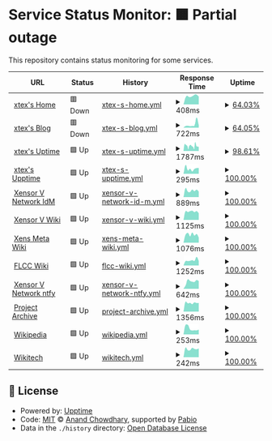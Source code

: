 # Service Status Monitor: <!--live status--> **🟧 Partial outage**

This repository contains status monitoring for some services.

<!--start: status pages-->
<!-- This summary is generated by Upptime (https://github.com/upptime/upptime) -->
<!-- Do not edit this manually, your changes will be overwritten -->
<!-- prettier-ignore -->
| URL | Status | History | Response Time | Uptime |
| --- | ------ | ------- | ------------- | ------ |
| <img alt="" src="https://icons.duckduckgo.com/ip3/xtexx.eu.org.ico" height="13"> [xtex's Home](https://xtexx.eu.org) | 🟥 Down | [xtex-s-home.yml](https://github.com/xtexChooser/uptime/commits/HEAD/history/xtex-s-home.yml) | <details><summary><img alt="Response time graph" src="./graphs/xtex-s-home/response-time-week.png" height="20"> 408ms</summary><br><a href="https://upptime.xtexx.eu.org/history/xtex-s-home"><img alt="Response time 740" src="https://img.shields.io/endpoint?url=https%3A%2F%2Fraw.githubusercontent.com%2FxtexChooser%2Fuptime%2FHEAD%2Fapi%2Fxtex-s-home%2Fresponse-time.json"></a><br><a href="https://upptime.xtexx.eu.org/history/xtex-s-home"><img alt="24-hour response time 0" src="https://img.shields.io/endpoint?url=https%3A%2F%2Fraw.githubusercontent.com%2FxtexChooser%2Fuptime%2FHEAD%2Fapi%2Fxtex-s-home%2Fresponse-time-day.json"></a><br><a href="https://upptime.xtexx.eu.org/history/xtex-s-home"><img alt="7-day response time 408" src="https://img.shields.io/endpoint?url=https%3A%2F%2Fraw.githubusercontent.com%2FxtexChooser%2Fuptime%2FHEAD%2Fapi%2Fxtex-s-home%2Fresponse-time-week.json"></a><br><a href="https://upptime.xtexx.eu.org/history/xtex-s-home"><img alt="30-day response time 740" src="https://img.shields.io/endpoint?url=https%3A%2F%2Fraw.githubusercontent.com%2FxtexChooser%2Fuptime%2FHEAD%2Fapi%2Fxtex-s-home%2Fresponse-time-month.json"></a><br><a href="https://upptime.xtexx.eu.org/history/xtex-s-home"><img alt="1-year response time 740" src="https://img.shields.io/endpoint?url=https%3A%2F%2Fraw.githubusercontent.com%2FxtexChooser%2Fuptime%2FHEAD%2Fapi%2Fxtex-s-home%2Fresponse-time-year.json"></a></details> | <details><summary><a href="https://upptime.xtexx.eu.org/history/xtex-s-home">64.03%</a></summary><a href="https://upptime.xtexx.eu.org/history/xtex-s-home"><img alt="All-time uptime 87.77%" src="https://img.shields.io/endpoint?url=https%3A%2F%2Fraw.githubusercontent.com%2FxtexChooser%2Fuptime%2FHEAD%2Fapi%2Fxtex-s-home%2Fuptime.json"></a><br><a href="https://upptime.xtexx.eu.org/history/xtex-s-home"><img alt="24-hour uptime 0.00%" src="https://img.shields.io/endpoint?url=https%3A%2F%2Fraw.githubusercontent.com%2FxtexChooser%2Fuptime%2FHEAD%2Fapi%2Fxtex-s-home%2Fuptime-day.json"></a><br><a href="https://upptime.xtexx.eu.org/history/xtex-s-home"><img alt="7-day uptime 64.03%" src="https://img.shields.io/endpoint?url=https%3A%2F%2Fraw.githubusercontent.com%2FxtexChooser%2Fuptime%2FHEAD%2Fapi%2Fxtex-s-home%2Fuptime-week.json"></a><br><a href="https://upptime.xtexx.eu.org/history/xtex-s-home"><img alt="30-day uptime 87.77%" src="https://img.shields.io/endpoint?url=https%3A%2F%2Fraw.githubusercontent.com%2FxtexChooser%2Fuptime%2FHEAD%2Fapi%2Fxtex-s-home%2Fuptime-month.json"></a><br><a href="https://upptime.xtexx.eu.org/history/xtex-s-home"><img alt="1-year uptime 87.77%" src="https://img.shields.io/endpoint?url=https%3A%2F%2Fraw.githubusercontent.com%2FxtexChooser%2Fuptime%2FHEAD%2Fapi%2Fxtex-s-home%2Fuptime-year.json"></a></details>
| <img alt="" src="https://icons.duckduckgo.com/ip3/blog.xtexx.eu.org.ico" height="13"> [xtex's Blog](https://blog.xtexx.eu.org) | 🟥 Down | [xtex-s-blog.yml](https://github.com/xtexChooser/uptime/commits/HEAD/history/xtex-s-blog.yml) | <details><summary><img alt="Response time graph" src="./graphs/xtex-s-blog/response-time-week.png" height="20"> 722ms</summary><br><a href="https://upptime.xtexx.eu.org/history/xtex-s-blog"><img alt="Response time 738" src="https://img.shields.io/endpoint?url=https%3A%2F%2Fraw.githubusercontent.com%2FxtexChooser%2Fuptime%2FHEAD%2Fapi%2Fxtex-s-blog%2Fresponse-time.json"></a><br><a href="https://upptime.xtexx.eu.org/history/xtex-s-blog"><img alt="24-hour response time 536" src="https://img.shields.io/endpoint?url=https%3A%2F%2Fraw.githubusercontent.com%2FxtexChooser%2Fuptime%2FHEAD%2Fapi%2Fxtex-s-blog%2Fresponse-time-day.json"></a><br><a href="https://upptime.xtexx.eu.org/history/xtex-s-blog"><img alt="7-day response time 722" src="https://img.shields.io/endpoint?url=https%3A%2F%2Fraw.githubusercontent.com%2FxtexChooser%2Fuptime%2FHEAD%2Fapi%2Fxtex-s-blog%2Fresponse-time-week.json"></a><br><a href="https://upptime.xtexx.eu.org/history/xtex-s-blog"><img alt="30-day response time 738" src="https://img.shields.io/endpoint?url=https%3A%2F%2Fraw.githubusercontent.com%2FxtexChooser%2Fuptime%2FHEAD%2Fapi%2Fxtex-s-blog%2Fresponse-time-month.json"></a><br><a href="https://upptime.xtexx.eu.org/history/xtex-s-blog"><img alt="1-year response time 738" src="https://img.shields.io/endpoint?url=https%3A%2F%2Fraw.githubusercontent.com%2FxtexChooser%2Fuptime%2FHEAD%2Fapi%2Fxtex-s-blog%2Fresponse-time-year.json"></a></details> | <details><summary><a href="https://upptime.xtexx.eu.org/history/xtex-s-blog">64.05%</a></summary><a href="https://upptime.xtexx.eu.org/history/xtex-s-blog"><img alt="All-time uptime 87.77%" src="https://img.shields.io/endpoint?url=https%3A%2F%2Fraw.githubusercontent.com%2FxtexChooser%2Fuptime%2FHEAD%2Fapi%2Fxtex-s-blog%2Fuptime.json"></a><br><a href="https://upptime.xtexx.eu.org/history/xtex-s-blog"><img alt="24-hour uptime 0.00%" src="https://img.shields.io/endpoint?url=https%3A%2F%2Fraw.githubusercontent.com%2FxtexChooser%2Fuptime%2FHEAD%2Fapi%2Fxtex-s-blog%2Fuptime-day.json"></a><br><a href="https://upptime.xtexx.eu.org/history/xtex-s-blog"><img alt="7-day uptime 64.05%" src="https://img.shields.io/endpoint?url=https%3A%2F%2Fraw.githubusercontent.com%2FxtexChooser%2Fuptime%2FHEAD%2Fapi%2Fxtex-s-blog%2Fuptime-week.json"></a><br><a href="https://upptime.xtexx.eu.org/history/xtex-s-blog"><img alt="30-day uptime 87.77%" src="https://img.shields.io/endpoint?url=https%3A%2F%2Fraw.githubusercontent.com%2FxtexChooser%2Fuptime%2FHEAD%2Fapi%2Fxtex-s-blog%2Fuptime-month.json"></a><br><a href="https://upptime.xtexx.eu.org/history/xtex-s-blog"><img alt="1-year uptime 87.77%" src="https://img.shields.io/endpoint?url=https%3A%2F%2Fraw.githubusercontent.com%2FxtexChooser%2Fuptime%2FHEAD%2Fapi%2Fxtex-s-blog%2Fuptime-year.json"></a></details>
| <img alt="" src="https://icons.duckduckgo.com/ip3/uptime.xtexx.eu.org.ico" height="13"> [xtex's Uptime](https://uptime.xtexx.eu.org) | 🟩 Up | [xtex-s-uptime.yml](https://github.com/xtexChooser/uptime/commits/HEAD/history/xtex-s-uptime.yml) | <details><summary><img alt="Response time graph" src="./graphs/xtex-s-uptime/response-time-week.png" height="20"> 1787ms</summary><br><a href="https://upptime.xtexx.eu.org/history/xtex-s-uptime"><img alt="Response time 1204" src="https://img.shields.io/endpoint?url=https%3A%2F%2Fraw.githubusercontent.com%2FxtexChooser%2Fuptime%2FHEAD%2Fapi%2Fxtex-s-uptime%2Fresponse-time.json"></a><br><a href="https://upptime.xtexx.eu.org/history/xtex-s-uptime"><img alt="24-hour response time 3053" src="https://img.shields.io/endpoint?url=https%3A%2F%2Fraw.githubusercontent.com%2FxtexChooser%2Fuptime%2FHEAD%2Fapi%2Fxtex-s-uptime%2Fresponse-time-day.json"></a><br><a href="https://upptime.xtexx.eu.org/history/xtex-s-uptime"><img alt="7-day response time 1787" src="https://img.shields.io/endpoint?url=https%3A%2F%2Fraw.githubusercontent.com%2FxtexChooser%2Fuptime%2FHEAD%2Fapi%2Fxtex-s-uptime%2Fresponse-time-week.json"></a><br><a href="https://upptime.xtexx.eu.org/history/xtex-s-uptime"><img alt="30-day response time 1204" src="https://img.shields.io/endpoint?url=https%3A%2F%2Fraw.githubusercontent.com%2FxtexChooser%2Fuptime%2FHEAD%2Fapi%2Fxtex-s-uptime%2Fresponse-time-month.json"></a><br><a href="https://upptime.xtexx.eu.org/history/xtex-s-uptime"><img alt="1-year response time 1204" src="https://img.shields.io/endpoint?url=https%3A%2F%2Fraw.githubusercontent.com%2FxtexChooser%2Fuptime%2FHEAD%2Fapi%2Fxtex-s-uptime%2Fresponse-time-year.json"></a></details> | <details><summary><a href="https://upptime.xtexx.eu.org/history/xtex-s-uptime">98.61%</a></summary><a href="https://upptime.xtexx.eu.org/history/xtex-s-uptime"><img alt="All-time uptime 98.96%" src="https://img.shields.io/endpoint?url=https%3A%2F%2Fraw.githubusercontent.com%2FxtexChooser%2Fuptime%2FHEAD%2Fapi%2Fxtex-s-uptime%2Fuptime.json"></a><br><a href="https://upptime.xtexx.eu.org/history/xtex-s-uptime"><img alt="24-hour uptime 93.86%" src="https://img.shields.io/endpoint?url=https%3A%2F%2Fraw.githubusercontent.com%2FxtexChooser%2Fuptime%2FHEAD%2Fapi%2Fxtex-s-uptime%2Fuptime-day.json"></a><br><a href="https://upptime.xtexx.eu.org/history/xtex-s-uptime"><img alt="7-day uptime 98.61%" src="https://img.shields.io/endpoint?url=https%3A%2F%2Fraw.githubusercontent.com%2FxtexChooser%2Fuptime%2FHEAD%2Fapi%2Fxtex-s-uptime%2Fuptime-week.json"></a><br><a href="https://upptime.xtexx.eu.org/history/xtex-s-uptime"><img alt="30-day uptime 98.96%" src="https://img.shields.io/endpoint?url=https%3A%2F%2Fraw.githubusercontent.com%2FxtexChooser%2Fuptime%2FHEAD%2Fapi%2Fxtex-s-uptime%2Fuptime-month.json"></a><br><a href="https://upptime.xtexx.eu.org/history/xtex-s-uptime"><img alt="1-year uptime 98.96%" src="https://img.shields.io/endpoint?url=https%3A%2F%2Fraw.githubusercontent.com%2FxtexChooser%2Fuptime%2FHEAD%2Fapi%2Fxtex-s-uptime%2Fuptime-year.json"></a></details>
| <img alt="" src="https://icons.duckduckgo.com/ip3/upptime.xtexx.eu.org.ico" height="13"> [xtex's Upptime](https://upptime.xtexx.eu.org) | 🟩 Up | [xtex-s-upptime.yml](https://github.com/xtexChooser/uptime/commits/HEAD/history/xtex-s-upptime.yml) | <details><summary><img alt="Response time graph" src="./graphs/xtex-s-upptime/response-time-week.png" height="20"> 295ms</summary><br><a href="https://upptime.xtexx.eu.org/history/xtex-s-upptime"><img alt="Response time 254" src="https://img.shields.io/endpoint?url=https%3A%2F%2Fraw.githubusercontent.com%2FxtexChooser%2Fuptime%2FHEAD%2Fapi%2Fxtex-s-upptime%2Fresponse-time.json"></a><br><a href="https://upptime.xtexx.eu.org/history/xtex-s-upptime"><img alt="24-hour response time 339" src="https://img.shields.io/endpoint?url=https%3A%2F%2Fraw.githubusercontent.com%2FxtexChooser%2Fuptime%2FHEAD%2Fapi%2Fxtex-s-upptime%2Fresponse-time-day.json"></a><br><a href="https://upptime.xtexx.eu.org/history/xtex-s-upptime"><img alt="7-day response time 295" src="https://img.shields.io/endpoint?url=https%3A%2F%2Fraw.githubusercontent.com%2FxtexChooser%2Fuptime%2FHEAD%2Fapi%2Fxtex-s-upptime%2Fresponse-time-week.json"></a><br><a href="https://upptime.xtexx.eu.org/history/xtex-s-upptime"><img alt="30-day response time 254" src="https://img.shields.io/endpoint?url=https%3A%2F%2Fraw.githubusercontent.com%2FxtexChooser%2Fuptime%2FHEAD%2Fapi%2Fxtex-s-upptime%2Fresponse-time-month.json"></a><br><a href="https://upptime.xtexx.eu.org/history/xtex-s-upptime"><img alt="1-year response time 254" src="https://img.shields.io/endpoint?url=https%3A%2F%2Fraw.githubusercontent.com%2FxtexChooser%2Fuptime%2FHEAD%2Fapi%2Fxtex-s-upptime%2Fresponse-time-year.json"></a></details> | <details><summary><a href="https://upptime.xtexx.eu.org/history/xtex-s-upptime">100.00%</a></summary><a href="https://upptime.xtexx.eu.org/history/xtex-s-upptime"><img alt="All-time uptime 100.00%" src="https://img.shields.io/endpoint?url=https%3A%2F%2Fraw.githubusercontent.com%2FxtexChooser%2Fuptime%2FHEAD%2Fapi%2Fxtex-s-upptime%2Fuptime.json"></a><br><a href="https://upptime.xtexx.eu.org/history/xtex-s-upptime"><img alt="24-hour uptime 100.00%" src="https://img.shields.io/endpoint?url=https%3A%2F%2Fraw.githubusercontent.com%2FxtexChooser%2Fuptime%2FHEAD%2Fapi%2Fxtex-s-upptime%2Fuptime-day.json"></a><br><a href="https://upptime.xtexx.eu.org/history/xtex-s-upptime"><img alt="7-day uptime 100.00%" src="https://img.shields.io/endpoint?url=https%3A%2F%2Fraw.githubusercontent.com%2FxtexChooser%2Fuptime%2FHEAD%2Fapi%2Fxtex-s-upptime%2Fuptime-week.json"></a><br><a href="https://upptime.xtexx.eu.org/history/xtex-s-upptime"><img alt="30-day uptime 100.00%" src="https://img.shields.io/endpoint?url=https%3A%2F%2Fraw.githubusercontent.com%2FxtexChooser%2Fuptime%2FHEAD%2Fapi%2Fxtex-s-upptime%2Fuptime-month.json"></a><br><a href="https://upptime.xtexx.eu.org/history/xtex-s-upptime"><img alt="1-year uptime 100.00%" src="https://img.shields.io/endpoint?url=https%3A%2F%2Fraw.githubusercontent.com%2FxtexChooser%2Fuptime%2FHEAD%2Fapi%2Fxtex-s-upptime%2Fuptime-year.json"></a></details>
| <img alt="" src="https://icons.duckduckgo.com/ip3/id.xvnet.eu.org.ico" height="13"> [Xensor V Network IdM](https://id.xvnet.eu.org) | 🟩 Up | [xensor-v-network-id-m.yml](https://github.com/xtexChooser/uptime/commits/HEAD/history/xensor-v-network-id-m.yml) | <details><summary><img alt="Response time graph" src="./graphs/xensor-v-network-id-m/response-time-week.png" height="20"> 889ms</summary><br><a href="https://upptime.xtexx.eu.org/history/xensor-v-network-id-m"><img alt="Response time 1144" src="https://img.shields.io/endpoint?url=https%3A%2F%2Fraw.githubusercontent.com%2FxtexChooser%2Fuptime%2FHEAD%2Fapi%2Fxensor-v-network-id-m%2Fresponse-time.json"></a><br><a href="https://upptime.xtexx.eu.org/history/xensor-v-network-id-m"><img alt="24-hour response time 751" src="https://img.shields.io/endpoint?url=https%3A%2F%2Fraw.githubusercontent.com%2FxtexChooser%2Fuptime%2FHEAD%2Fapi%2Fxensor-v-network-id-m%2Fresponse-time-day.json"></a><br><a href="https://upptime.xtexx.eu.org/history/xensor-v-network-id-m"><img alt="7-day response time 889" src="https://img.shields.io/endpoint?url=https%3A%2F%2Fraw.githubusercontent.com%2FxtexChooser%2Fuptime%2FHEAD%2Fapi%2Fxensor-v-network-id-m%2Fresponse-time-week.json"></a><br><a href="https://upptime.xtexx.eu.org/history/xensor-v-network-id-m"><img alt="30-day response time 1048" src="https://img.shields.io/endpoint?url=https%3A%2F%2Fraw.githubusercontent.com%2FxtexChooser%2Fuptime%2FHEAD%2Fapi%2Fxensor-v-network-id-m%2Fresponse-time-month.json"></a><br><a href="https://upptime.xtexx.eu.org/history/xensor-v-network-id-m"><img alt="1-year response time 1144" src="https://img.shields.io/endpoint?url=https%3A%2F%2Fraw.githubusercontent.com%2FxtexChooser%2Fuptime%2FHEAD%2Fapi%2Fxensor-v-network-id-m%2Fresponse-time-year.json"></a></details> | <details><summary><a href="https://upptime.xtexx.eu.org/history/xensor-v-network-id-m">100.00%</a></summary><a href="https://upptime.xtexx.eu.org/history/xensor-v-network-id-m"><img alt="All-time uptime 100.00%" src="https://img.shields.io/endpoint?url=https%3A%2F%2Fraw.githubusercontent.com%2FxtexChooser%2Fuptime%2FHEAD%2Fapi%2Fxensor-v-network-id-m%2Fuptime.json"></a><br><a href="https://upptime.xtexx.eu.org/history/xensor-v-network-id-m"><img alt="24-hour uptime 100.00%" src="https://img.shields.io/endpoint?url=https%3A%2F%2Fraw.githubusercontent.com%2FxtexChooser%2Fuptime%2FHEAD%2Fapi%2Fxensor-v-network-id-m%2Fuptime-day.json"></a><br><a href="https://upptime.xtexx.eu.org/history/xensor-v-network-id-m"><img alt="7-day uptime 100.00%" src="https://img.shields.io/endpoint?url=https%3A%2F%2Fraw.githubusercontent.com%2FxtexChooser%2Fuptime%2FHEAD%2Fapi%2Fxensor-v-network-id-m%2Fuptime-week.json"></a><br><a href="https://upptime.xtexx.eu.org/history/xensor-v-network-id-m"><img alt="30-day uptime 100.00%" src="https://img.shields.io/endpoint?url=https%3A%2F%2Fraw.githubusercontent.com%2FxtexChooser%2Fuptime%2FHEAD%2Fapi%2Fxensor-v-network-id-m%2Fuptime-month.json"></a><br><a href="https://upptime.xtexx.eu.org/history/xensor-v-network-id-m"><img alt="1-year uptime 100.00%" src="https://img.shields.io/endpoint?url=https%3A%2F%2Fraw.githubusercontent.com%2FxtexChooser%2Fuptime%2FHEAD%2Fapi%2Fxensor-v-network-id-m%2Fuptime-year.json"></a></details>
| <img alt="" src="https://icons.duckduckgo.com/ip3/w.xvnet.eu.org.ico" height="13"> [Xensor V Wiki](https://w.xvnet.eu.org) | 🟩 Up | [xensor-v-wiki.yml](https://github.com/xtexChooser/uptime/commits/HEAD/history/xensor-v-wiki.yml) | <details><summary><img alt="Response time graph" src="./graphs/xensor-v-wiki/response-time-week.png" height="20"> 1125ms</summary><br><a href="https://upptime.xtexx.eu.org/history/xensor-v-wiki"><img alt="Response time 1234" src="https://img.shields.io/endpoint?url=https%3A%2F%2Fraw.githubusercontent.com%2FxtexChooser%2Fuptime%2FHEAD%2Fapi%2Fxensor-v-wiki%2Fresponse-time.json"></a><br><a href="https://upptime.xtexx.eu.org/history/xensor-v-wiki"><img alt="24-hour response time 904" src="https://img.shields.io/endpoint?url=https%3A%2F%2Fraw.githubusercontent.com%2FxtexChooser%2Fuptime%2FHEAD%2Fapi%2Fxensor-v-wiki%2Fresponse-time-day.json"></a><br><a href="https://upptime.xtexx.eu.org/history/xensor-v-wiki"><img alt="7-day response time 1125" src="https://img.shields.io/endpoint?url=https%3A%2F%2Fraw.githubusercontent.com%2FxtexChooser%2Fuptime%2FHEAD%2Fapi%2Fxensor-v-wiki%2Fresponse-time-week.json"></a><br><a href="https://upptime.xtexx.eu.org/history/xensor-v-wiki"><img alt="30-day response time 1075" src="https://img.shields.io/endpoint?url=https%3A%2F%2Fraw.githubusercontent.com%2FxtexChooser%2Fuptime%2FHEAD%2Fapi%2Fxensor-v-wiki%2Fresponse-time-month.json"></a><br><a href="https://upptime.xtexx.eu.org/history/xensor-v-wiki"><img alt="1-year response time 1234" src="https://img.shields.io/endpoint?url=https%3A%2F%2Fraw.githubusercontent.com%2FxtexChooser%2Fuptime%2FHEAD%2Fapi%2Fxensor-v-wiki%2Fresponse-time-year.json"></a></details> | <details><summary><a href="https://upptime.xtexx.eu.org/history/xensor-v-wiki">100.00%</a></summary><a href="https://upptime.xtexx.eu.org/history/xensor-v-wiki"><img alt="All-time uptime 99.52%" src="https://img.shields.io/endpoint?url=https%3A%2F%2Fraw.githubusercontent.com%2FxtexChooser%2Fuptime%2FHEAD%2Fapi%2Fxensor-v-wiki%2Fuptime.json"></a><br><a href="https://upptime.xtexx.eu.org/history/xensor-v-wiki"><img alt="24-hour uptime 100.00%" src="https://img.shields.io/endpoint?url=https%3A%2F%2Fraw.githubusercontent.com%2FxtexChooser%2Fuptime%2FHEAD%2Fapi%2Fxensor-v-wiki%2Fuptime-day.json"></a><br><a href="https://upptime.xtexx.eu.org/history/xensor-v-wiki"><img alt="7-day uptime 100.00%" src="https://img.shields.io/endpoint?url=https%3A%2F%2Fraw.githubusercontent.com%2FxtexChooser%2Fuptime%2FHEAD%2Fapi%2Fxensor-v-wiki%2Fuptime-week.json"></a><br><a href="https://upptime.xtexx.eu.org/history/xensor-v-wiki"><img alt="30-day uptime 100.00%" src="https://img.shields.io/endpoint?url=https%3A%2F%2Fraw.githubusercontent.com%2FxtexChooser%2Fuptime%2FHEAD%2Fapi%2Fxensor-v-wiki%2Fuptime-month.json"></a><br><a href="https://upptime.xtexx.eu.org/history/xensor-v-wiki"><img alt="1-year uptime 99.52%" src="https://img.shields.io/endpoint?url=https%3A%2F%2Fraw.githubusercontent.com%2FxtexChooser%2Fuptime%2FHEAD%2Fapi%2Fxensor-v-wiki%2Fuptime-year.json"></a></details>
| <img alt="" src="https://icons.duckduckgo.com/ip3/meta.w.xvnet.eu.org.ico" height="13"> [Xens Meta Wiki](https://meta.w.xvnet.eu.org) | 🟩 Up | [xens-meta-wiki.yml](https://github.com/xtexChooser/uptime/commits/HEAD/history/xens-meta-wiki.yml) | <details><summary><img alt="Response time graph" src="./graphs/xens-meta-wiki/response-time-week.png" height="20"> 1076ms</summary><br><a href="https://upptime.xtexx.eu.org/history/xens-meta-wiki"><img alt="Response time 1114" src="https://img.shields.io/endpoint?url=https%3A%2F%2Fraw.githubusercontent.com%2FxtexChooser%2Fuptime%2FHEAD%2Fapi%2Fxens-meta-wiki%2Fresponse-time.json"></a><br><a href="https://upptime.xtexx.eu.org/history/xens-meta-wiki"><img alt="24-hour response time 696" src="https://img.shields.io/endpoint?url=https%3A%2F%2Fraw.githubusercontent.com%2FxtexChooser%2Fuptime%2FHEAD%2Fapi%2Fxens-meta-wiki%2Fresponse-time-day.json"></a><br><a href="https://upptime.xtexx.eu.org/history/xens-meta-wiki"><img alt="7-day response time 1076" src="https://img.shields.io/endpoint?url=https%3A%2F%2Fraw.githubusercontent.com%2FxtexChooser%2Fuptime%2FHEAD%2Fapi%2Fxens-meta-wiki%2Fresponse-time-week.json"></a><br><a href="https://upptime.xtexx.eu.org/history/xens-meta-wiki"><img alt="30-day response time 1044" src="https://img.shields.io/endpoint?url=https%3A%2F%2Fraw.githubusercontent.com%2FxtexChooser%2Fuptime%2FHEAD%2Fapi%2Fxens-meta-wiki%2Fresponse-time-month.json"></a><br><a href="https://upptime.xtexx.eu.org/history/xens-meta-wiki"><img alt="1-year response time 1114" src="https://img.shields.io/endpoint?url=https%3A%2F%2Fraw.githubusercontent.com%2FxtexChooser%2Fuptime%2FHEAD%2Fapi%2Fxens-meta-wiki%2Fresponse-time-year.json"></a></details> | <details><summary><a href="https://upptime.xtexx.eu.org/history/xens-meta-wiki">100.00%</a></summary><a href="https://upptime.xtexx.eu.org/history/xens-meta-wiki"><img alt="All-time uptime 99.52%" src="https://img.shields.io/endpoint?url=https%3A%2F%2Fraw.githubusercontent.com%2FxtexChooser%2Fuptime%2FHEAD%2Fapi%2Fxens-meta-wiki%2Fuptime.json"></a><br><a href="https://upptime.xtexx.eu.org/history/xens-meta-wiki"><img alt="24-hour uptime 100.00%" src="https://img.shields.io/endpoint?url=https%3A%2F%2Fraw.githubusercontent.com%2FxtexChooser%2Fuptime%2FHEAD%2Fapi%2Fxens-meta-wiki%2Fuptime-day.json"></a><br><a href="https://upptime.xtexx.eu.org/history/xens-meta-wiki"><img alt="7-day uptime 100.00%" src="https://img.shields.io/endpoint?url=https%3A%2F%2Fraw.githubusercontent.com%2FxtexChooser%2Fuptime%2FHEAD%2Fapi%2Fxens-meta-wiki%2Fuptime-week.json"></a><br><a href="https://upptime.xtexx.eu.org/history/xens-meta-wiki"><img alt="30-day uptime 100.00%" src="https://img.shields.io/endpoint?url=https%3A%2F%2Fraw.githubusercontent.com%2FxtexChooser%2Fuptime%2FHEAD%2Fapi%2Fxens-meta-wiki%2Fuptime-month.json"></a><br><a href="https://upptime.xtexx.eu.org/history/xens-meta-wiki"><img alt="1-year uptime 99.52%" src="https://img.shields.io/endpoint?url=https%3A%2F%2Fraw.githubusercontent.com%2FxtexChooser%2Fuptime%2FHEAD%2Fapi%2Fxens-meta-wiki%2Fuptime-year.json"></a></details>
| <img alt="" src="https://icons.duckduckgo.com/ip3/hgdns.ren.ico" height="13"> [FLCC Wiki](https://hgdns.ren) | 🟩 Up | [flcc-wiki.yml](https://github.com/xtexChooser/uptime/commits/HEAD/history/flcc-wiki.yml) | <details><summary><img alt="Response time graph" src="./graphs/flcc-wiki/response-time-week.png" height="20"> 1252ms</summary><br><a href="https://upptime.xtexx.eu.org/history/flcc-wiki"><img alt="Response time 1144" src="https://img.shields.io/endpoint?url=https%3A%2F%2Fraw.githubusercontent.com%2FxtexChooser%2Fuptime%2FHEAD%2Fapi%2Fflcc-wiki%2Fresponse-time.json"></a><br><a href="https://upptime.xtexx.eu.org/history/flcc-wiki"><img alt="24-hour response time 1074" src="https://img.shields.io/endpoint?url=https%3A%2F%2Fraw.githubusercontent.com%2FxtexChooser%2Fuptime%2FHEAD%2Fapi%2Fflcc-wiki%2Fresponse-time-day.json"></a><br><a href="https://upptime.xtexx.eu.org/history/flcc-wiki"><img alt="7-day response time 1252" src="https://img.shields.io/endpoint?url=https%3A%2F%2Fraw.githubusercontent.com%2FxtexChooser%2Fuptime%2FHEAD%2Fapi%2Fflcc-wiki%2Fresponse-time-week.json"></a><br><a href="https://upptime.xtexx.eu.org/history/flcc-wiki"><img alt="30-day response time 1144" src="https://img.shields.io/endpoint?url=https%3A%2F%2Fraw.githubusercontent.com%2FxtexChooser%2Fuptime%2FHEAD%2Fapi%2Fflcc-wiki%2Fresponse-time-month.json"></a><br><a href="https://upptime.xtexx.eu.org/history/flcc-wiki"><img alt="1-year response time 1144" src="https://img.shields.io/endpoint?url=https%3A%2F%2Fraw.githubusercontent.com%2FxtexChooser%2Fuptime%2FHEAD%2Fapi%2Fflcc-wiki%2Fresponse-time-year.json"></a></details> | <details><summary><a href="https://upptime.xtexx.eu.org/history/flcc-wiki">100.00%</a></summary><a href="https://upptime.xtexx.eu.org/history/flcc-wiki"><img alt="All-time uptime 100.00%" src="https://img.shields.io/endpoint?url=https%3A%2F%2Fraw.githubusercontent.com%2FxtexChooser%2Fuptime%2FHEAD%2Fapi%2Fflcc-wiki%2Fuptime.json"></a><br><a href="https://upptime.xtexx.eu.org/history/flcc-wiki"><img alt="24-hour uptime 100.00%" src="https://img.shields.io/endpoint?url=https%3A%2F%2Fraw.githubusercontent.com%2FxtexChooser%2Fuptime%2FHEAD%2Fapi%2Fflcc-wiki%2Fuptime-day.json"></a><br><a href="https://upptime.xtexx.eu.org/history/flcc-wiki"><img alt="7-day uptime 100.00%" src="https://img.shields.io/endpoint?url=https%3A%2F%2Fraw.githubusercontent.com%2FxtexChooser%2Fuptime%2FHEAD%2Fapi%2Fflcc-wiki%2Fuptime-week.json"></a><br><a href="https://upptime.xtexx.eu.org/history/flcc-wiki"><img alt="30-day uptime 100.00%" src="https://img.shields.io/endpoint?url=https%3A%2F%2Fraw.githubusercontent.com%2FxtexChooser%2Fuptime%2FHEAD%2Fapi%2Fflcc-wiki%2Fuptime-month.json"></a><br><a href="https://upptime.xtexx.eu.org/history/flcc-wiki"><img alt="1-year uptime 100.00%" src="https://img.shields.io/endpoint?url=https%3A%2F%2Fraw.githubusercontent.com%2FxtexChooser%2Fuptime%2FHEAD%2Fapi%2Fflcc-wiki%2Fuptime-year.json"></a></details>
| <img alt="" src="https://icons.duckduckgo.com/ip3/ntfy.xvnet.eu.org.ico" height="13"> [Xensor V Network ntfy](https://ntfy.xvnet.eu.org) | 🟩 Up | [xensor-v-network-ntfy.yml](https://github.com/xtexChooser/uptime/commits/HEAD/history/xensor-v-network-ntfy.yml) | <details><summary><img alt="Response time graph" src="./graphs/xensor-v-network-ntfy/response-time-week.png" height="20"> 642ms</summary><br><a href="https://upptime.xtexx.eu.org/history/xensor-v-network-ntfy"><img alt="Response time 837" src="https://img.shields.io/endpoint?url=https%3A%2F%2Fraw.githubusercontent.com%2FxtexChooser%2Fuptime%2FHEAD%2Fapi%2Fxensor-v-network-ntfy%2Fresponse-time.json"></a><br><a href="https://upptime.xtexx.eu.org/history/xensor-v-network-ntfy"><img alt="24-hour response time 681" src="https://img.shields.io/endpoint?url=https%3A%2F%2Fraw.githubusercontent.com%2FxtexChooser%2Fuptime%2FHEAD%2Fapi%2Fxensor-v-network-ntfy%2Fresponse-time-day.json"></a><br><a href="https://upptime.xtexx.eu.org/history/xensor-v-network-ntfy"><img alt="7-day response time 642" src="https://img.shields.io/endpoint?url=https%3A%2F%2Fraw.githubusercontent.com%2FxtexChooser%2Fuptime%2FHEAD%2Fapi%2Fxensor-v-network-ntfy%2Fresponse-time-week.json"></a><br><a href="https://upptime.xtexx.eu.org/history/xensor-v-network-ntfy"><img alt="30-day response time 751" src="https://img.shields.io/endpoint?url=https%3A%2F%2Fraw.githubusercontent.com%2FxtexChooser%2Fuptime%2FHEAD%2Fapi%2Fxensor-v-network-ntfy%2Fresponse-time-month.json"></a><br><a href="https://upptime.xtexx.eu.org/history/xensor-v-network-ntfy"><img alt="1-year response time 837" src="https://img.shields.io/endpoint?url=https%3A%2F%2Fraw.githubusercontent.com%2FxtexChooser%2Fuptime%2FHEAD%2Fapi%2Fxensor-v-network-ntfy%2Fresponse-time-year.json"></a></details> | <details><summary><a href="https://upptime.xtexx.eu.org/history/xensor-v-network-ntfy">100.00%</a></summary><a href="https://upptime.xtexx.eu.org/history/xensor-v-network-ntfy"><img alt="All-time uptime 100.00%" src="https://img.shields.io/endpoint?url=https%3A%2F%2Fraw.githubusercontent.com%2FxtexChooser%2Fuptime%2FHEAD%2Fapi%2Fxensor-v-network-ntfy%2Fuptime.json"></a><br><a href="https://upptime.xtexx.eu.org/history/xensor-v-network-ntfy"><img alt="24-hour uptime 100.00%" src="https://img.shields.io/endpoint?url=https%3A%2F%2Fraw.githubusercontent.com%2FxtexChooser%2Fuptime%2FHEAD%2Fapi%2Fxensor-v-network-ntfy%2Fuptime-day.json"></a><br><a href="https://upptime.xtexx.eu.org/history/xensor-v-network-ntfy"><img alt="7-day uptime 100.00%" src="https://img.shields.io/endpoint?url=https%3A%2F%2Fraw.githubusercontent.com%2FxtexChooser%2Fuptime%2FHEAD%2Fapi%2Fxensor-v-network-ntfy%2Fuptime-week.json"></a><br><a href="https://upptime.xtexx.eu.org/history/xensor-v-network-ntfy"><img alt="30-day uptime 100.00%" src="https://img.shields.io/endpoint?url=https%3A%2F%2Fraw.githubusercontent.com%2FxtexChooser%2Fuptime%2FHEAD%2Fapi%2Fxensor-v-network-ntfy%2Fuptime-month.json"></a><br><a href="https://upptime.xtexx.eu.org/history/xensor-v-network-ntfy"><img alt="1-year uptime 100.00%" src="https://img.shields.io/endpoint?url=https%3A%2F%2Fraw.githubusercontent.com%2FxtexChooser%2Fuptime%2FHEAD%2Fapi%2Fxensor-v-network-ntfy%2Fuptime-year.json"></a></details>
| <img alt="" src="https://icons.duckduckgo.com/ip3/lakeus.xyz.ico" height="13"> [Project Archive](https://lakeus.xyz) | 🟩 Up | [project-archive.yml](https://github.com/xtexChooser/uptime/commits/HEAD/history/project-archive.yml) | <details><summary><img alt="Response time graph" src="./graphs/project-archive/response-time-week.png" height="20"> 1356ms</summary><br><a href="https://upptime.xtexx.eu.org/history/project-archive"><img alt="Response time 1358" src="https://img.shields.io/endpoint?url=https%3A%2F%2Fraw.githubusercontent.com%2FxtexChooser%2Fuptime%2FHEAD%2Fapi%2Fproject-archive%2Fresponse-time.json"></a><br><a href="https://upptime.xtexx.eu.org/history/project-archive"><img alt="24-hour response time 1340" src="https://img.shields.io/endpoint?url=https%3A%2F%2Fraw.githubusercontent.com%2FxtexChooser%2Fuptime%2FHEAD%2Fapi%2Fproject-archive%2Fresponse-time-day.json"></a><br><a href="https://upptime.xtexx.eu.org/history/project-archive"><img alt="7-day response time 1356" src="https://img.shields.io/endpoint?url=https%3A%2F%2Fraw.githubusercontent.com%2FxtexChooser%2Fuptime%2FHEAD%2Fapi%2Fproject-archive%2Fresponse-time-week.json"></a><br><a href="https://upptime.xtexx.eu.org/history/project-archive"><img alt="30-day response time 1350" src="https://img.shields.io/endpoint?url=https%3A%2F%2Fraw.githubusercontent.com%2FxtexChooser%2Fuptime%2FHEAD%2Fapi%2Fproject-archive%2Fresponse-time-month.json"></a><br><a href="https://upptime.xtexx.eu.org/history/project-archive"><img alt="1-year response time 1358" src="https://img.shields.io/endpoint?url=https%3A%2F%2Fraw.githubusercontent.com%2FxtexChooser%2Fuptime%2FHEAD%2Fapi%2Fproject-archive%2Fresponse-time-year.json"></a></details> | <details><summary><a href="https://upptime.xtexx.eu.org/history/project-archive">100.00%</a></summary><a href="https://upptime.xtexx.eu.org/history/project-archive"><img alt="All-time uptime 99.82%" src="https://img.shields.io/endpoint?url=https%3A%2F%2Fraw.githubusercontent.com%2FxtexChooser%2Fuptime%2FHEAD%2Fapi%2Fproject-archive%2Fuptime.json"></a><br><a href="https://upptime.xtexx.eu.org/history/project-archive"><img alt="24-hour uptime 100.00%" src="https://img.shields.io/endpoint?url=https%3A%2F%2Fraw.githubusercontent.com%2FxtexChooser%2Fuptime%2FHEAD%2Fapi%2Fproject-archive%2Fuptime-day.json"></a><br><a href="https://upptime.xtexx.eu.org/history/project-archive"><img alt="7-day uptime 100.00%" src="https://img.shields.io/endpoint?url=https%3A%2F%2Fraw.githubusercontent.com%2FxtexChooser%2Fuptime%2FHEAD%2Fapi%2Fproject-archive%2Fuptime-week.json"></a><br><a href="https://upptime.xtexx.eu.org/history/project-archive"><img alt="30-day uptime 99.95%" src="https://img.shields.io/endpoint?url=https%3A%2F%2Fraw.githubusercontent.com%2FxtexChooser%2Fuptime%2FHEAD%2Fapi%2Fproject-archive%2Fuptime-month.json"></a><br><a href="https://upptime.xtexx.eu.org/history/project-archive"><img alt="1-year uptime 99.82%" src="https://img.shields.io/endpoint?url=https%3A%2F%2Fraw.githubusercontent.com%2FxtexChooser%2Fuptime%2FHEAD%2Fapi%2Fproject-archive%2Fuptime-year.json"></a></details>
| <img alt="" src="https://icons.duckduckgo.com/ip3/en.wikipedia.org.ico" height="13"> [Wikipedia](https://en.wikipedia.org) | 🟩 Up | [wikipedia.yml](https://github.com/xtexChooser/uptime/commits/HEAD/history/wikipedia.yml) | <details><summary><img alt="Response time graph" src="./graphs/wikipedia/response-time-week.png" height="20"> 253ms</summary><br><a href="https://upptime.xtexx.eu.org/history/wikipedia"><img alt="Response time 249" src="https://img.shields.io/endpoint?url=https%3A%2F%2Fraw.githubusercontent.com%2FxtexChooser%2Fuptime%2FHEAD%2Fapi%2Fwikipedia%2Fresponse-time.json"></a><br><a href="https://upptime.xtexx.eu.org/history/wikipedia"><img alt="24-hour response time 203" src="https://img.shields.io/endpoint?url=https%3A%2F%2Fraw.githubusercontent.com%2FxtexChooser%2Fuptime%2FHEAD%2Fapi%2Fwikipedia%2Fresponse-time-day.json"></a><br><a href="https://upptime.xtexx.eu.org/history/wikipedia"><img alt="7-day response time 253" src="https://img.shields.io/endpoint?url=https%3A%2F%2Fraw.githubusercontent.com%2FxtexChooser%2Fuptime%2FHEAD%2Fapi%2Fwikipedia%2Fresponse-time-week.json"></a><br><a href="https://upptime.xtexx.eu.org/history/wikipedia"><img alt="30-day response time 219" src="https://img.shields.io/endpoint?url=https%3A%2F%2Fraw.githubusercontent.com%2FxtexChooser%2Fuptime%2FHEAD%2Fapi%2Fwikipedia%2Fresponse-time-month.json"></a><br><a href="https://upptime.xtexx.eu.org/history/wikipedia"><img alt="1-year response time 249" src="https://img.shields.io/endpoint?url=https%3A%2F%2Fraw.githubusercontent.com%2FxtexChooser%2Fuptime%2FHEAD%2Fapi%2Fwikipedia%2Fresponse-time-year.json"></a></details> | <details><summary><a href="https://upptime.xtexx.eu.org/history/wikipedia">100.00%</a></summary><a href="https://upptime.xtexx.eu.org/history/wikipedia"><img alt="All-time uptime 100.00%" src="https://img.shields.io/endpoint?url=https%3A%2F%2Fraw.githubusercontent.com%2FxtexChooser%2Fuptime%2FHEAD%2Fapi%2Fwikipedia%2Fuptime.json"></a><br><a href="https://upptime.xtexx.eu.org/history/wikipedia"><img alt="24-hour uptime 100.00%" src="https://img.shields.io/endpoint?url=https%3A%2F%2Fraw.githubusercontent.com%2FxtexChooser%2Fuptime%2FHEAD%2Fapi%2Fwikipedia%2Fuptime-day.json"></a><br><a href="https://upptime.xtexx.eu.org/history/wikipedia"><img alt="7-day uptime 100.00%" src="https://img.shields.io/endpoint?url=https%3A%2F%2Fraw.githubusercontent.com%2FxtexChooser%2Fuptime%2FHEAD%2Fapi%2Fwikipedia%2Fuptime-week.json"></a><br><a href="https://upptime.xtexx.eu.org/history/wikipedia"><img alt="30-day uptime 100.00%" src="https://img.shields.io/endpoint?url=https%3A%2F%2Fraw.githubusercontent.com%2FxtexChooser%2Fuptime%2FHEAD%2Fapi%2Fwikipedia%2Fuptime-month.json"></a><br><a href="https://upptime.xtexx.eu.org/history/wikipedia"><img alt="1-year uptime 100.00%" src="https://img.shields.io/endpoint?url=https%3A%2F%2Fraw.githubusercontent.com%2FxtexChooser%2Fuptime%2FHEAD%2Fapi%2Fwikipedia%2Fuptime-year.json"></a></details>
| <img alt="" src="https://icons.duckduckgo.com/ip3/wikitech.wikimedia.org.ico" height="13"> [Wikitech](https://wikitech.wikimedia.org) | 🟩 Up | [wikitech.yml](https://github.com/xtexChooser/uptime/commits/HEAD/history/wikitech.yml) | <details><summary><img alt="Response time graph" src="./graphs/wikitech/response-time-week.png" height="20"> 242ms</summary><br><a href="https://upptime.xtexx.eu.org/history/wikitech"><img alt="Response time 287" src="https://img.shields.io/endpoint?url=https%3A%2F%2Fraw.githubusercontent.com%2FxtexChooser%2Fuptime%2FHEAD%2Fapi%2Fwikitech%2Fresponse-time.json"></a><br><a href="https://upptime.xtexx.eu.org/history/wikitech"><img alt="24-hour response time 255" src="https://img.shields.io/endpoint?url=https%3A%2F%2Fraw.githubusercontent.com%2FxtexChooser%2Fuptime%2FHEAD%2Fapi%2Fwikitech%2Fresponse-time-day.json"></a><br><a href="https://upptime.xtexx.eu.org/history/wikitech"><img alt="7-day response time 242" src="https://img.shields.io/endpoint?url=https%3A%2F%2Fraw.githubusercontent.com%2FxtexChooser%2Fuptime%2FHEAD%2Fapi%2Fwikitech%2Fresponse-time-week.json"></a><br><a href="https://upptime.xtexx.eu.org/history/wikitech"><img alt="30-day response time 292" src="https://img.shields.io/endpoint?url=https%3A%2F%2Fraw.githubusercontent.com%2FxtexChooser%2Fuptime%2FHEAD%2Fapi%2Fwikitech%2Fresponse-time-month.json"></a><br><a href="https://upptime.xtexx.eu.org/history/wikitech"><img alt="1-year response time 287" src="https://img.shields.io/endpoint?url=https%3A%2F%2Fraw.githubusercontent.com%2FxtexChooser%2Fuptime%2FHEAD%2Fapi%2Fwikitech%2Fresponse-time-year.json"></a></details> | <details><summary><a href="https://upptime.xtexx.eu.org/history/wikitech">100.00%</a></summary><a href="https://upptime.xtexx.eu.org/history/wikitech"><img alt="All-time uptime 100.00%" src="https://img.shields.io/endpoint?url=https%3A%2F%2Fraw.githubusercontent.com%2FxtexChooser%2Fuptime%2FHEAD%2Fapi%2Fwikitech%2Fuptime.json"></a><br><a href="https://upptime.xtexx.eu.org/history/wikitech"><img alt="24-hour uptime 100.00%" src="https://img.shields.io/endpoint?url=https%3A%2F%2Fraw.githubusercontent.com%2FxtexChooser%2Fuptime%2FHEAD%2Fapi%2Fwikitech%2Fuptime-day.json"></a><br><a href="https://upptime.xtexx.eu.org/history/wikitech"><img alt="7-day uptime 100.00%" src="https://img.shields.io/endpoint?url=https%3A%2F%2Fraw.githubusercontent.com%2FxtexChooser%2Fuptime%2FHEAD%2Fapi%2Fwikitech%2Fuptime-week.json"></a><br><a href="https://upptime.xtexx.eu.org/history/wikitech"><img alt="30-day uptime 100.00%" src="https://img.shields.io/endpoint?url=https%3A%2F%2Fraw.githubusercontent.com%2FxtexChooser%2Fuptime%2FHEAD%2Fapi%2Fwikitech%2Fuptime-month.json"></a><br><a href="https://upptime.xtexx.eu.org/history/wikitech"><img alt="1-year uptime 100.00%" src="https://img.shields.io/endpoint?url=https%3A%2F%2Fraw.githubusercontent.com%2FxtexChooser%2Fuptime%2FHEAD%2Fapi%2Fwikitech%2Fuptime-year.json"></a></details>

<!--end: status pages-->

## 📄 License

- Powered by: [Upptime](https://github.com/upptime/upptime)
- Code: [MIT](./LICENSE) © [Anand Chowdhary](https://anandchowdhary.com), supported by [Pabio](https://pabio.com)
- Data in the `./history` directory: [Open Database License](https://opendatacommons.org/licenses/odbl/1-0/)
